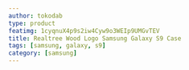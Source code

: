 ```yaml
---
author: tokodab
type: product
featimg: 1cyqnuX4p9s2iw4Cyw9o3WEIp9UMGvTEV
title: Realtree Wood Logo Samsung Galaxy S9 Case
tags: [samsung, galaxy, s9]
category: [samsung]
---
```

